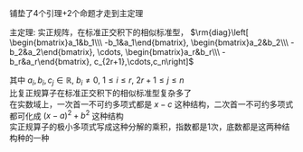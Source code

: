铺垫了4个引理+2个命题才走到主定理  
  
主定理: 实正规阵，在标准正交积下的相似标准型， $\rm{diag}\left[  
\begin{bmatrix}a_1&b_1\\\ -b_1&a_1\end{bmatrix},  
\begin{bmatrix}a_2&b_2\\\ -b_2&a_2\end{bmatrix},  
\cdots,  
\begin{bmatrix}a_r&b_r\\\  -b_r&a_r\end{bmatrix}, c_{2r+1},\cdots,c_n\right]$   
  
其中 $a_i,b_i,c_j\in\mathbb R,\ b_i\neq0,\ 1\le i\le r,\ 2r+1\le j\le n$   
比复正规算子在标准正交积下的相似标准型复杂多了  
在实数域上，一次首一不可约多项式都是 $x-c$ 这种结构，二次首一不可约多项式都可化成 $(x-a)^2+b^2$ 这种结构  
实正规算子的极小多项式写成这种分解的乘积，指数都是1次，底数都是这两种结构种的一种  
